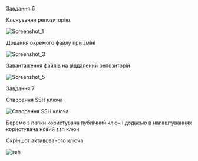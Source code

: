 Завдання 6

Клонування репозиторію

![Screenshot_1](https://user-images.githubusercontent.com/85631498/121816640-6f99d000-cc85-11eb-8663-1f5bf84d4c64.png)

Додання окремого файлу при зміні

![Screenshot_3](https://user-images.githubusercontent.com/85631498/121816658-8b04db00-cc85-11eb-8961-89774912f900.png)

Завантаження файлів на віддалений репозиторій

![Screenshot_5](https://user-images.githubusercontent.com/85631498/121816670-a1ab3200-cc85-11eb-95aa-4592e5ff8fa5.png)


Завдання 7

Створення SSH ключа

![Створення SSH ключа](https://user-images.githubusercontent.com/85631498/121816744-ffd81500-cc85-11eb-9241-2f5ccc967a38.png)

Беремо з папки користувача публічний ключ і додаємо в налаштуваннях користувача новий ssh ключ

Скріншот активованого ключа

![ssh](https://user-images.githubusercontent.com/85631498/121816757-10888b00-cc86-11eb-87a0-7454ac3f93c1.png)
